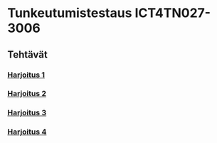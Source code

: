 # Tunkeutumistestaus ICT4TN027-3006

## Tehtävät

### [Harjoitus 1](./Harjoitus1/Text.md)

### [Harjoitus 2](./Harjoitus2/Text.md)

### [Harjoitus 3](./Harjoitus3/Text.md)

### [Harjoitus 4](./Harjoitus4/Text.md)
